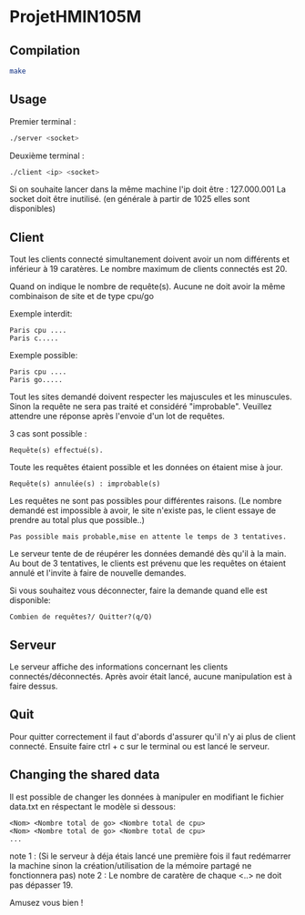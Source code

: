 # ProjetHMIN105M

## Compilation

```bash
make
```

## Usage

Premier terminal :
```bash
./server <socket>
```
Deuxième terminal :
```bash
./client <ip> <socket>
```
Si on souhaite lancer dans la même machine l'ip doit être : 127.000.001 
La socket doit être inutilisé. (en générale à partir de 1025 elles sont disponibles)

## Client

Tout les clients connecté simultanement doivent avoir un nom différents et inférieur à 19 caratères. Le nombre maximum de clients connectés est 20.

Quand on indique le nombre de requête(s). Aucune ne doit avoir la même combinaison de site et de type cpu/go 

Exemple interdit:
```
Paris cpu ....
Paris c.....
```
Exemple possible:
```
Paris cpu ....
Paris go.....
```
Tout les sites demandé doivent respecter les majuscules et les minuscules. Sinon la requête ne sera pas traité et considéré "improbable".
Veuillez attendre une réponse après l'envoie d'un lot de requêtes.

3 cas sont possible :
```
Requête(s) effectué(s).
```
Toute les requêtes étaient possible et les données on étaient mise à jour.

```
Requête(s) annulée(s) : improbable(s)
```
Les requêtes ne sont pas possibles pour différentes raisons. (Le nombre demandé est impossible à avoir, le site n'existe pas, le client essaye de prendre au total plus que possible..)

```
Pas possible mais probable,mise en attente le temps de 3 tentatives.
```
Le serveur tente de de réupérer les données demandé dès qu'il à la main. Au bout de 3 tentatives, le clients est prévenu que les requêtes on étaient annulé et l'invite à faire de nouvelle demandes.

Si vous souhaitez vous déconnecter, faire la demande quand elle est disponible:
```
Combien de requêtes?/ Quitter?(q/Q)
```

## Serveur

Le serveur affiche des informations concernant les clients connectés/déconnectés.
Après avoir était lancé, aucune manipulation est à faire dessus.

## Quit

Pour quitter correctement il faut d'abords d'assurer qu'il n'y ai plus de client connecté.
Ensuite faire ctrl + c sur le terminal ou est lancé le serveur.

## Changing the shared data

Il est possible de changer les données à manipuler en modifiant le fichier data.txt en réspectant le modèle si dessous:

```
<Nom> <Nombre total de go> <Nombre total de cpu>
<Nom> <Nombre total de go> <Nombre total de cpu>
...
```
note 1 : (Si le serveur à déja étais lancé une première fois il faut redémarrer la machine sinon la création/utilisation de la mémoire partagé ne fonctionnera pas)
note 2 : Le nombre de caratère de chaque <..> ne doit pas dépasser 19.

Amusez vous bien !
